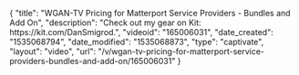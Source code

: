 {
    "title": "WGAN-TV Pricing for Matterport Service Providers - Bundles and Add On",
    "description": "Check out my gear on Kit: https:\/\/kit.com\/DanSmigrod.",
    "videoid": "165006031",
    "date_created": "1535068794",
    "date_modified": "1535068873",
    "type": "captivate",
    "layout": "video",
    "url": "\/v\/wgan-tv-pricing-for-matterport-service-providers-bundles-and-add-on\/165006031"
}